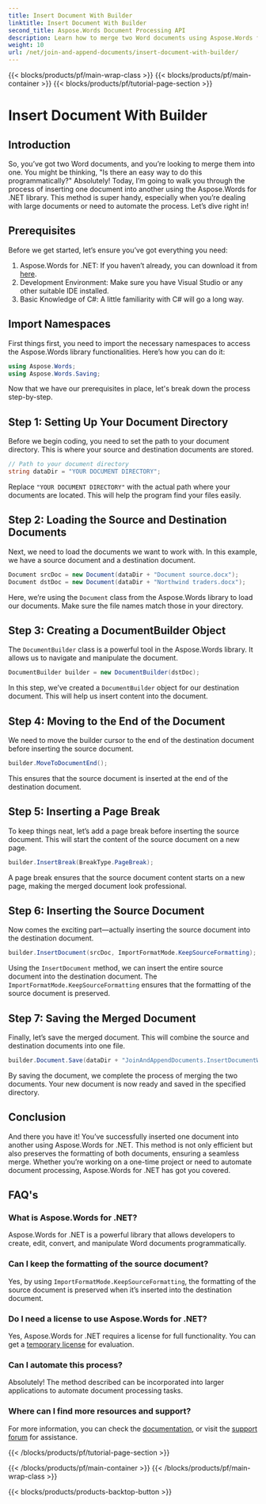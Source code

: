 ```yaml
---
title: Insert Document With Builder
linktitle: Insert Document With Builder
second_title: Aspose.Words Document Processing API
description: Learn how to merge two Word documents using Aspose.Words for .NET. Step-by-step guide to insert a document with DocumentBuilder and preserve formatting.
weight: 10
url: /net/join-and-append-documents/insert-document-with-builder/
---
```


{{< blocks/products/pf/main-wrap-class >}}
{{< blocks/products/pf/main-container >}}
{{< blocks/products/pf/tutorial-page-section >}}

# Insert Document With Builder

## Introduction

So, you’ve got two Word documents, and you’re looking to merge them into one. You might be thinking, "Is there an easy way to do this programmatically?" Absolutely! Today, I’m going to walk you through the process of inserting one document into another using the Aspose.Words for .NET library. This method is super handy, especially when you’re dealing with large documents or need to automate the process. Let’s dive right in!

## Prerequisites

Before we get started, let’s ensure you’ve got everything you need:

1. Aspose.Words for .NET: If you haven’t already, you can download it from [here](https://releases.aspose.com/words/net/).
2. Development Environment: Make sure you have Visual Studio or any other suitable IDE installed.
3. Basic Knowledge of C#: A little familiarity with C# will go a long way.

## Import Namespaces

First things first, you need to import the necessary namespaces to access the Aspose.Words library functionalities. Here’s how you can do it:

```csharp
using Aspose.Words;
using Aspose.Words.Saving;
```

Now that we have our prerequisites in place, let's break down the process step-by-step.

## Step 1: Setting Up Your Document Directory

Before we begin coding, you need to set the path to your document directory. This is where your source and destination documents are stored.

```csharp
// Path to your document directory 
string dataDir = "YOUR DOCUMENT DIRECTORY";
```

Replace `"YOUR DOCUMENT DIRECTORY"` with the actual path where your documents are located. This will help the program find your files easily.

## Step 2: Loading the Source and Destination Documents

Next, we need to load the documents we want to work with. In this example, we have a source document and a destination document.

```csharp
Document srcDoc = new Document(dataDir + "Document source.docx");
Document dstDoc = new Document(dataDir + "Northwind traders.docx");
```

Here, we’re using the `Document` class from the Aspose.Words library to load our documents. Make sure the file names match those in your directory.

## Step 3: Creating a DocumentBuilder Object

The `DocumentBuilder` class is a powerful tool in the Aspose.Words library. It allows us to navigate and manipulate the document.

```csharp
DocumentBuilder builder = new DocumentBuilder(dstDoc);
```

In this step, we’ve created a `DocumentBuilder` object for our destination document. This will help us insert content into the document.

## Step 4: Moving to the End of the Document

We need to move the builder cursor to the end of the destination document before inserting the source document.

```csharp
builder.MoveToDocumentEnd();
```

This ensures that the source document is inserted at the end of the destination document.

## Step 5: Inserting a Page Break

To keep things neat, let’s add a page break before inserting the source document. This will start the content of the source document on a new page.

```csharp
builder.InsertBreak(BreakType.PageBreak);
```

A page break ensures that the source document content starts on a new page, making the merged document look professional.

## Step 6: Inserting the Source Document

Now comes the exciting part—actually inserting the source document into the destination document.

```csharp
builder.InsertDocument(srcDoc, ImportFormatMode.KeepSourceFormatting);
```

Using the `InsertDocument` method, we can insert the entire source document into the destination document. The `ImportFormatMode.KeepSourceFormatting` ensures that the formatting of the source document is preserved.

## Step 7: Saving the Merged Document

Finally, let’s save the merged document. This will combine the source and destination documents into one file.

```csharp
builder.Document.Save(dataDir + "JoinAndAppendDocuments.InsertDocumentWithBuilder.docx");
```

By saving the document, we complete the process of merging the two documents. Your new document is now ready and saved in the specified directory.

## Conclusion

And there you have it! You’ve successfully inserted one document into another using Aspose.Words for .NET. This method is not only efficient but also preserves the formatting of both documents, ensuring a seamless merge. Whether you’re working on a one-time project or need to automate document processing, Aspose.Words for .NET has got you covered.

## FAQ's

### What is Aspose.Words for .NET?  
Aspose.Words for .NET is a powerful library that allows developers to create, edit, convert, and manipulate Word documents programmatically.

### Can I keep the formatting of the source document?  
Yes, by using `ImportFormatMode.KeepSourceFormatting`, the formatting of the source document is preserved when it’s inserted into the destination document.

### Do I need a license to use Aspose.Words for .NET?  
Yes, Aspose.Words for .NET requires a license for full functionality. You can get a [temporary license](https://purchase.aspose.com/temporary-license/) for evaluation.

### Can I automate this process?  
Absolutely! The method described can be incorporated into larger applications to automate document processing tasks.

### Where can I find more resources and support?  
For more information, you can check the [documentation](https://reference.aspose.com/words/net/), or visit the [support forum](https://forum.aspose.com/c/words/8) for assistance.

{{< /blocks/products/pf/tutorial-page-section >}}

{{< /blocks/products/pf/main-container >}}
{{< /blocks/products/pf/main-wrap-class >}}

{{< blocks/products/products-backtop-button >}}

